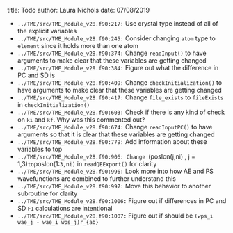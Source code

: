 title: Todo
author: Laura Nichols
date: 07/08/2019

* `../TME/src/TME_Module_v28.f90:217:` Use crystal type instead of all of the explicit variables
* `../TME/src/TME_Module_v28.f90:245:` Consider changing `atom` type to `element` since it holds more than one atom
* `../TME/src/TME_Module_v28.f90:374:` Change `readInput()` to have arguments to make clear that these variables are getting changed
* `../TME/src/TME_Module_v28.f90:384:` Figure out what the difference in PC and SD is
* `../TME/src/TME_Module_v28.f90:409:` Change `checkInitialization()` to have arguments to make clear that these variables are getting changed
* `../TME/src/TME_Module_v28.f90:417:` Change `file_exists` to `fileExists` in `checkInitialization()`
* `../TME/src/TME_Module_v28.f90:603:` Check if there is any kind of check on `ki` and `kf`. Why was this commented out?
* `../TME/src/TME_Module_v28.f90:674:` Change `readInputPC()` to have arguments so that it is clear that these variables are getting changed
* `../TME/src/TME_Module_v28.f90:779:` Add information about these variables to top
* `../TME/src/TME_Module_v28.f90:906: Change `(posIon(j,ni) , j = 1,3)` to `posIon(1:`3,ni)` in `readQEExport()` for clarity
* `../TME/src/TME_Module_v28.f90:996:` Look more into how AE and PS wavefunctions are combined to further understand this
* `../TME/src/TME_Module_v28.f90:997:` Move this behavior to another subroutine for clarity
* `../TME/src/TME_Module_v28.f90:1006:` Figure out if differences in PC and SD `F1` calculations are intentional
* `../TME/src/TME_Module_v28.f90:1007:` Figure out if should be `(wps_i wae_j - wae_i wps_j)r_{ab}`
